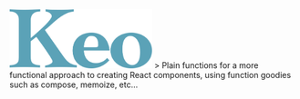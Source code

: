 <img src="media/logo.png" alt="Keo" width="250" />
> Plain functions for a more functional approach to creating React components, using function goodies such as compose, memoize, etc...
